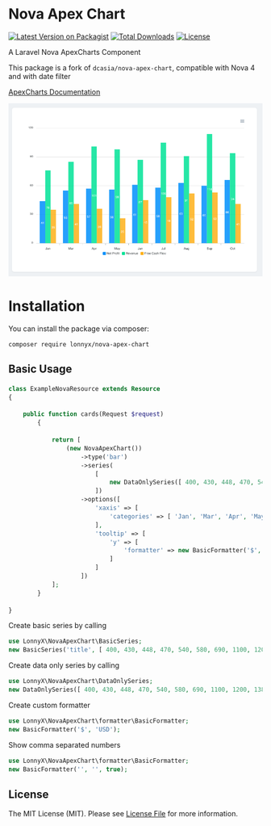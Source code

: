 # Nova Apex Chart

[![Latest Version on Packagist](https://img.shields.io/packagist/v/lonnyx/nova-apex-chart)](https://packagist.org/packages/lonnyx/nova-apex-chart)
[![Total Downloads](https://img.shields.io/packagist/dt/lonnyx/nova-apex-chart)](https://packagist.org/packages/lonnyx/nova-apex-chart)
[![License](https://img.shields.io/packagist/l/lonnyx/nova-apex-chart)](https://github.com/lonnyx/nova-apex-chart/blob/master/LICENSE)

A Laravel Nova ApexCharts Component

This package is a fork of `dcasia/nova-apex-chart`, compatible with Nova 4 and with date filter

[ApexCharts Documentation](https://apexcharts.com/docs/series/#)

![SliderFilter in Action](https://raw.githubusercontent.com/lonnyx/nova-apex-chart/master/screenshot.png)

# Installation

You can install the package via composer:

```
composer require lonnyx/nova-apex-chart
```

## Basic Usage

```php
class ExampleNovaResource extends Resource
{

    public function cards(Request $request)
        {

            return [
                (new NovaApexChart())
                    ->type('bar')
                    ->series(
                        [
                            new DataOnlySeries([ 400, 430, 448, 470, 540, 580, 690, 1100, 1200, 1380 ])
                        ])
                    ->options([
                        'xaxis' => [
                            'categories' => [ 'Jan', 'Mar', 'Apr', 'May', 'Jun', 'Jul', 'Aug', 'Sep', 'Oct' ]
                        ],
                        'tooltip' => [
                            'y' => [
                                'formatter' => new BasicFormatter('$', 'USD')
                            ]
                        ]
                    ])
            ];
        }

}
```

Create basic series by calling
```php
use LonnyX\NovaApexChart\BasicSeries;
new BasicSeries('title', [ 400, 430, 448, 470, 540, 580, 690, 1100, 1200, 1380 ]);
```

Create data only series by calling
```php
use LonnyX\NovaApexChart\DataOnlySeries;
new DataOnlySeries([ 400, 430, 448, 470, 540, 580, 690, 1100, 1200, 1380 ]);
```

Create custom formatter
```php
use LonnyX\NovaApexChart\formatter\BasicFormatter;
new BasicFormatter('$', 'USD');
```

Show comma separated numbers
```php
use LonnyX\NovaApexChart\formatter\BasicFormatter;
new BasicFormatter('', '', true);
```

## License

The MIT License (MIT). Please see [License File](https://raw.githubusercontent.com/lonnyx/nova-slider-filter/master/LICENSE) for more information.
